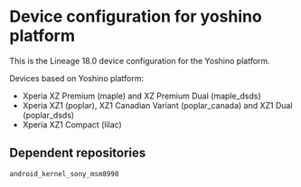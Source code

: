 Device configuration for yoshino platform
=========================================

This is the Lineage 18.0 device configuration for the Yoshino platform.

Devices based on Yoshino platform:

* Xperia XZ Premium (maple) and XZ Premium Dual (maple_dsds)
* Xperia XZ1 (poplar), XZ1 Canadian Variant (poplar_canada) and XZ1 Dual (poplar_dsds)
* Xperia XZ1 Compact (lilac)

Dependent repositories
----------------------

    android_kernel_sony_msm8998
